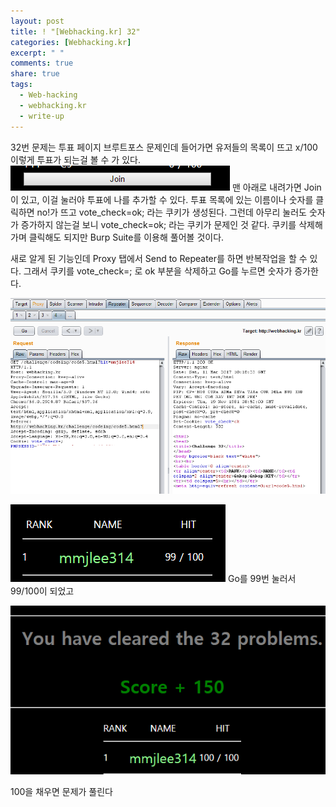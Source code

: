 ```yaml
---
layout: post
title: ! "[Webhacking.kr] 32"
categories: [Webhacking.kr]
excerpt: " "
comments: true
share: true
tags:
  - Web-hacking
  - webhacking.kr
  - write-up
---
```


32번 문제는 투표 페이지 브루트포스 문제인데 들어가면 유저들의 목록이 뜨고 x/100 이렇게 투표가 되는걸 볼 수 가 있다.
![](/assets/posts/webhackingkr/32_join.png)
맨 아래로 내려가면 Join이 있고, 이걸 눌러야 투표에 나를 추가할 수 있다.
투표 목록에 있는 이름이나 숫자를 클릭하면 no!가 뜨고 vote_check=ok; 라는 쿠키가 생성된다.
그런데 아무리 눌러도 숫자가 증가하지 않는걸 보니 vote_check=ok; 라는 쿠키가 문제인 것 같다.
쿠키를 삭제해가며 클릭해도 되지만 Burp Suite를 이용해 풀어볼 것이다.

새로 알게 된 기능인데 Proxy 탭에서 Send to Repeater를 하면 반복작업을 할 수 있다.
그래서 쿠키를 vote_check=; 로 ok 부분을 삭제하고 Go를 누르면 숫자가 증가한다.

![](/assets/posts/webhackingkr/32_burf.png)

![](/assets/posts/webhackingkr/32_ranking.png)
Go를 99번 눌러서 99/100이 되었고

![](/assets/posts/webhackingkr/32_clear.png)

100을 채우면 문제가 풀린다

